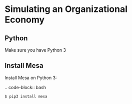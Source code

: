 # Simulating an Organizational Economy

Python 
------------
Make sure you have Python 3


Install Mesa
---------------

Install Mesa on Python 3:

.. code-block:: bash

    $ pip3 install mesa
